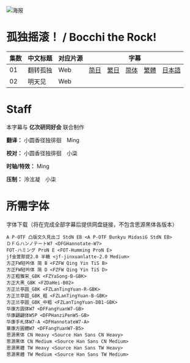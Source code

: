 ![海报](Poster.png)

# 孤独摇滚！ / Bocchi the Rock!
| 集数 | 中文标题 | 对应片源 | 字幕 |
| ---- | ---- | ---- | ---- |
| 01 | 翻转孤独 | Web | [简日](https://raw.githubusercontent.com/MingYSub/SubArchive/main/Archive/Bocchi%20the%20Rock%21/%5BMingY%5D%20Bocchi%20the%20Rock%21%20%5B01%5D.CHS_JPN.ass)　[繁日](https://raw.githubusercontent.com/MingYSub/SubArchive/main/Archive/Bocchi%20the%20Rock%21/%5BMingY%5D%20Bocchi%20the%20Rock%21%20%5B01%5D.CHT_JPN.ass)　[简体](https://raw.githubusercontent.com/MingYSub/SubArchive/main/Archive/Bocchi%20the%20Rock%21/%5BMingY%5D%20Bocchi%20the%20Rock%21%20%5B01%5D.CHS.ass)　[繁體](https://raw.githubusercontent.com/MingYSub/SubArchive/main/Archive/Bocchi%20the%20Rock%21/%5BMingY%5D%20Bocchi%20the%20Rock%21%20%5B01%5D.CHT.ass)　[日本語](https://raw.githubusercontent.com/MingYSub/SubArchive/main/Archive/Bocchi%20the%20Rock%21/%5BMingY%5D%20Bocchi%20the%20Rock%21%20%5B01%5D.JPN.ass) |
| 02 | 明天见 | Web |  |

# Staff
本字幕与 **亿次研同好会** 联合制作

**翻译：** 小圆香径独徘徊　Ming

**校对：** 小圆香径独徘徊　小柒

**时轴/特效：** Ming

**压制：** 泠泫凝　小柒

# 所需字体
字体下载（将在完成全部字幕后提供网盘链接，不包含思源黑体各版本）

```
A P-OTF 凸版文久見出ゴ StdN EB <A P-OTF Bunkyu MidasiG StdN EB>
ＤＦＧハンノテートW7 <DFGHannotate-W7>
FOT-ハミング ProN E <FOT-Humming ProN E>
jf金萱那提2.0 半糖 <jf-jinxuanlatte-2.0 Medium>
方正FW轻吟体 简 B <FZFW Qing Yin TiS B>
方正FW轻吟体 简 D <FZFW Qing Yin TiS D>
方正粗雅宋_GBK <FZYaSong-B-GBK>
方正大黑_GBK <FZDaHei-B02>
方正兰亭圆_GBK <FZLanTingYuan-R-GBK>
方正兰亭圆_GBK_粗 <FZLanTingYuan-B-GBK>
方正兰亭圆_GBK_中粗 <FZLanTingYuan-DB1-GBK>
华康方圆体W7 <DFFangYuanW7-GB>
华康翩翩体W5P <DFPHanziPenW5-GB>
华康手札体W7-A <DFHannotateW7-A>
華康方圓體W7 <DFFangYuanW7-B5>
思源黑体 CN Heavy <Source Han Sans CN Heavy>
思源黑体 CN Medium <Source Han Sans CN Medium>
思源黑體 TW Heavy <Source Han Sans TW Heavy>
思源黑體 TW Medium <Source Han Sans TW Medium>
```